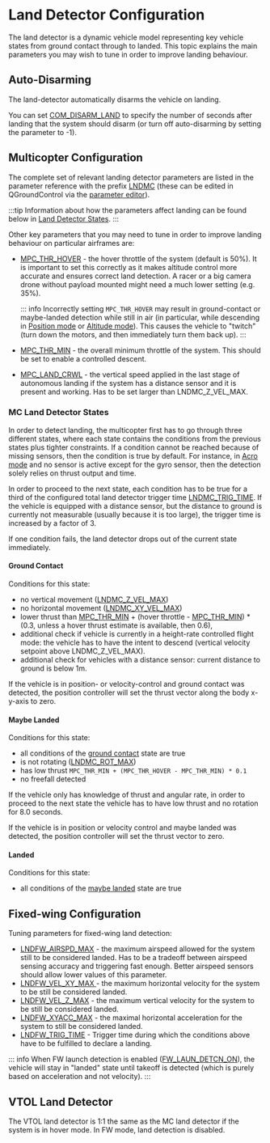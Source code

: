 # Land Detector Configuration

The land detector is a dynamic vehicle model representing key vehicle states from ground contact through to landed.
This topic explains the main parameters you may wish to tune in order to improve landing behaviour.

## Auto-Disarming

The land-detector automatically disarms the vehicle on landing.

You can set [COM_DISARM_LAND](../advanced_config/parameter_reference.md#COM_DISARM_LAND) to specify the number of seconds after landing that the system should disarm (or turn off auto-disarming by setting the parameter to -1).

## Multicopter Configuration

The complete set of relevant landing detector parameters are listed in the parameter reference with the prefix [LNDMC](../advanced_config/parameter_reference.md#land-detector) (these can be edited in QGroundControl via the [parameter editor](../advanced_config/parameters.md)).

:::tip
Information about how the parameters affect landing can be found below in [Land Detector States](#mc-land-detector-states).
:::

Other key parameters that you may need to tune in order to improve landing behaviour on particular airframes are:

- [MPC_THR_HOVER](../advanced_config/parameter_reference.md#MPC_THR_HOVER) - the hover throttle of the system (default is 50%).
  It is important to set this correctly as it makes altitude control more accurate and ensures correct land detection.
  A racer or a big camera drone without payload mounted might need a much lower setting (e.g. 35%).

  ::: info
  Incorrectly setting `MPC_THR_HOVER` may result in ground-contact or maybe-landed detection while still in air (in particular, while descending in [Position mode](../flight_modes_mc/position.md) or [Altitude mode](../flight_modes_mc/altitude.md)).
  This causes the vehicle to "twitch" (turn down the motors, and then immediately turn them back up).
  :::

- [MPC_THR_MIN](../advanced_config/parameter_reference.md#MPC_THR_MIN) - the overall minimum throttle of the system.
  This should be set to enable a controlled descent.
- [MPC_LAND_CRWL](../advanced_config/parameter_reference.md#MPC_LAND_CRWL) - the vertical speed applied in the last stage of autonomous landing if the system has a distance sensor and it is present and working. Has to be set larger than LNDMC_Z_VEL_MAX.

### MC Land Detector States

In order to detect landing, the multicopter first has to go through three different states, where each state contains the conditions from the previous states plus tighter constraints.
If a condition cannot be reached because of missing sensors, then the condition is true by default.
For instance, in [Acro mode](../flight_modes_mc/acro.md) and no sensor is active except for the gyro sensor, then the detection solely relies on thrust output and time.

In order to proceed to the next state, each condition has to be true for a third of the configured total land detector trigger time [LNDMC_TRIG_TIME](../advanced_config/parameter_reference.md#LNDMC_TRIG_TIME).
If the vehicle is equipped with a distance sensor, but the distance to ground is currently not measurable (usually because it is too large), the trigger time is increased by a factor of 3.

If one condition fails, the land detector drops out of the current state immediately.

#### Ground Contact

Conditions for this state:

- no vertical movement ([LNDMC_Z_VEL_MAX](../advanced_config/parameter_reference.md#LNDMC_Z_VEL_MAX))
- no horizontal movement ([LNDMC_XY_VEL_MAX](../advanced_config/parameter_reference.md#LNDMC_XY_VEL_MAX))
- lower thrust than [MPC_THR_MIN](../advanced_config/parameter_reference.md#MPC_THR_MIN) + (hover throttle - [MPC_THR_MIN](../advanced_config/parameter_reference.md#MPC_THR_MIN)) \* (0.3, unless a hover thrust estimate is available, then 0.6),
- additional check if vehicle is currently in a height-rate controlled flight mode: the vehicle has to have the intent to descend (vertical velocity setpoint above LNDMC_Z_VEL_MAX).
- additional check for vehicles with a distance sensor: current distance to ground is below 1m.

If the vehicle is in position- or velocity-control and ground contact was detected,
the position controller will set the thrust vector along the body x-y-axis to zero.

#### Maybe Landed

Conditions for this state:

- all conditions of the [ground contact](#ground-contact) state are true
- is not rotating ([LNDMC_ROT_MAX](../advanced_config/parameter_reference.md#LNDMC_ROT_MAX))
- has low thrust `MPC_THR_MIN + (MPC_THR_HOVER - MPC_THR_MIN) * 0.1`
- no freefall detected

If the vehicle only has knowledge of thrust and angular rate,
in order to proceed to the next state the vehicle has to have low thrust and no rotation for 8.0 seconds.

If the vehicle is in position or velocity control and maybe landed was detected,
the position controller will set the thrust vector to zero.

#### Landed

Conditions for this state:

- all conditions of the [maybe landed](#maybe-landed) state are true

## Fixed-wing Configuration

Tuning parameters for fixed-wing land detection:

- [LNDFW_AIRSPD_MAX](../advanced_config/parameter_reference.md#LNDFW_AIRSPD_MAX) - the maximum airspeed allowed for the system still to be considered landed.
  Has to be a tradeoff between airspeed sensing accuracy and triggering fast enough.
  Better airspeed sensors should allow lower values of this parameter.
- [LNDFW_VEL_XY_MAX ](../advanced_config/parameter_reference.md#LNDFW_VEL_XY_MAX) - the maximum horizontal velocity for the system to be still be considered landed.
- [LNDFW_VEL_Z_MAX](../advanced_config/parameter_reference.md#LNDFW_VEL_XY_MAX) - the maximum vertical velocity for the system to be still be considered landed.
- [LNDFW_XYACC_MAX](../advanced_config/parameter_reference.md#LNDFW_XYACC_MAX) - the maximal horizontal acceleration for the system to still be considered landed.
- [LNDFW_TRIG_TIME](../advanced_config/parameter_reference.md#LNDFW_TRIG_TIME) - Trigger time during which the conditions above have to be fulfilled to declare a landing.

::: info
When FW launch detection is enabled ([FW_LAUN_DETCN_ON](../advanced_config/parameter_reference.md#FW_LAUN_DETCN_ON)), the vehicle will stay in "landed" state until takeoff is detected (which is purely based on acceleration and not velocity).
:::

## VTOL Land Detector

The VTOL land detector is 1:1 the same as the MC land detector if the system is in hover mode. In FW mode, land detection is disabled.
